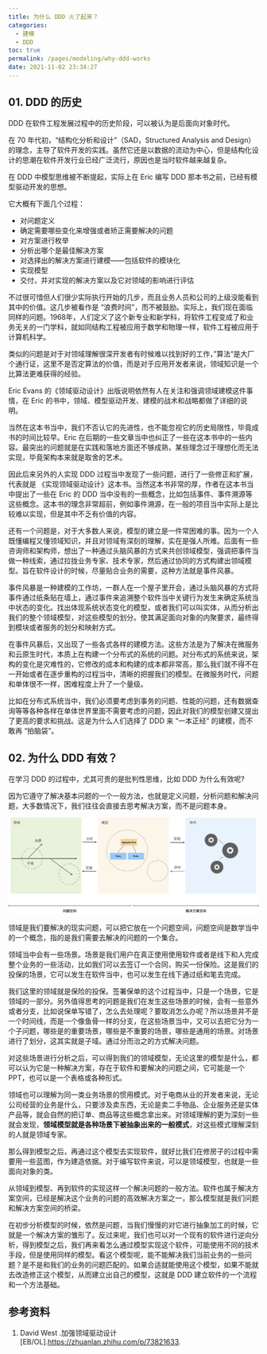 ```yaml
---
title: 为什么 DDD 火了起来？
categories: 
  - 建模
  - DDD
toc: true
permalink: /pages/modeling/why-ddd-works
date: 2021-11-02 23:34:27
---
```



## 01. DDD 的历史

DDD 在软件工程发展过程中的历史阶段，可以被认为是后面向对象时代。

在 70 年代初，“结构化分析和设计”（SAD，Structured Analysis and Design）的理念，主导了软件开发的实践。虽然它还是以数据的流动为中心，但是结构化设计的思潮在软件开发行业已经广泛流行，原因也是当时软件越来越复杂。

在 DDD 中模型思维被不断提起，实际上在 Eric 编写 DDD 那本书之前，已经有模型驱动开发的思想。

它大概有下面几个过程：

- 对问题定义
- 确定需要哪些变化来增强或者矫正需要解决的问题
- 对方案进行枚举
- 分析出哪个是最佳解决方案
- 对选择出的解决方案进行建模——包括软件的模块化
- 实现模型
- 交付，并对实现的解决方案以及它对领域的影响进行评估

不过很可惜但人们很少实际执行开始的几步，而且业务人员和公司的上级没能看到其中的价值。这几步被看作是 “浪费时间”，而不被鼓励。实际上，我们现在面临同样的问题。1968年，人们定义了这个新专业和新学科，将软件工程变成了和业务无关的一门学科，就如同结构工程被应用于数学和物理一样，软件工程被应用于计算机科学。

类似的问题是对于对领域理解很深开发者有时候难以找到好的工作，”算法“是大厂个通行证，这里不是否定算法的价值，而是对于应用开发者来说，领域知识是一个比算法更难获得的经验。

Eric Evans 的《领域驱动设计》出版说明依然有人在关注和强调领域建模这件事情，在 Eric 的书中，领域、模型驱动开发、建模的战术和战略都做了详细的说明。

当然在这本书当中，我们不否认它的先进性，也不能忽视它的历史局限性，毕竟成书的时间比较早。Eric 在后期的一些文章当中也纠正了一些在这本书中的一些内容。最突出的问题就是在实践和落地方面还不够成熟，某些理念过于理想化而无法实现，毕竟架构本来就是取舍的艺术。

因此后来另外的人实现 DDD 过程当中发现了一些问题，进行了一些修正和扩展，代表就是 《实现领域驱动设计》这本书。当然这本书非常的厚，作者在这本书当中提出了一些在 Eric 的 DDD 当中没有的一些概念，比如包括事件、事件溯源等这些概念。这本书的理念非常超前，例如事件溯源，在一般的项目当中实际上是比较难以实现，但是其中不乏有价值的内容。

还有一个问题是，对于大多数人来说，模型的建立是一件常困难的事。因为一个人既懂编程又懂领域知识，并且对领域有深刻的理解，实在是强人所难。后面有一些咨询师和架构师，想出了一种通过头脑风暴的方式来共创领域模型，强调把事件当做一种线索，通过拉拢业务专家、技术专家，然后通过协同的方式构建出领域模型。旨在软件设计的时候，尽量贴合业务的需要，这种方法就是事件风暴。

事件风暴是一种建模的工作坊，一群人在一个屋子里开会，通过头脑风暴的方式将事件通过纸条贴在墙上，通过事件来追溯整个软件当中关键行为发生来确定系统当中状态的变化。找出体现系统状态变化的模型，或者我们可以叫实体，从而分析出我们的整个领域模型，对这些模型的划分。使其满足面向对象的内聚要求，最终得到模块或者服务的划分和映射方式。

在事件风暴后，又出现了一些各式各样的建模方法。这些方法是为了解决在微服务和云原生时代，本质上在构建一个分布式的系统的问题。对分布式的系统来说，架构的变化是灾难性的，它修改的成本和构建的成本都非常高，那么我们就不得不在一开始或者在逐步重构的过程当中，清晰的把握我们的模型。在微服务时代，问题和单体很不一样，困难程度上升了一个量级。

比如在分布式系统当中，我们必须要考虑到事务的问题、性能的问题，还有数据查询等等各种各样在单体世界里面不需要考虑的问题，因此对我们的模型创建又提出了更高的要求和挑战。这是为什么人们选择了 DDD 来 “一本正经” 的建模，而不敢再 “拍脑袋”。

## 02. 为什么 DDD 有效？

在学习 DDD 的过程中，尤其可贵的是批判性思维，比如 DDD 为什么有效呢?

因为它遵守了解决基本问题的一个一般方法，也就是定义问题，分析问题和解决问题，大多数情况下，我们往往会直接去思考解决方案，而不是问题本身。

![img](./why-ddd-works/9f5fdc39f2ca5ea7cc905d48ee1e9660063c0864b3386e7abd12c35f7b340442.png)

领域是我们要解决的现实问题，可以把它放在一个问题空间，问题空间是数学当中的一个概念，指的是我们需要去解决的问题的一个集合。

领域当中会有一些场景。场景是我们用户在真正使用使用软件或者是线下和人完成整个业务的一些活动，比如我们可以去签订一个合同，购买一份保险。这是我们的投保的场景，它可以发生在软件当中，也可以发生在线下通过纸和笔去完成。

我们这里的领域就是保险的投保。签署保单的这个过程当中，只是一个场景，它是领域的一部分。另外值得思考的问题是我们在发生这些场景的时候，会有一些意外或者分支，比如说保单写错了，怎么去处理呢？要取消怎么办呢？所以场景并不是一个时间线，而是一个像鱼骨一样的分支，在这些场景当中，又可以去把它分为一个子问题，哪些是的重要场景，哪些是不重要的场景，哪些是通用的场景。对场景进行了划分，这其实就是子域。通过分而治之的方式解决问题。

对这些场景进行分析之后，可以得到我们的领域模型，无论这里的模型是什么，都可以认为它是一种解决方案，存在于软件和要解决的问题之间，它可能是一个PPT，也可以是一个表格或各种形式。

领域也可以理解为同一类业务场景的惯用模式。对于电商从业的开发者来说，无论公司经营的业务是什么，只要涉及卖东西，无论是卖二手物品、企业服务还是实体产品等，就会自然的把订单、商品等这些概念拿出来。对领域理解的更为深刻一些就会发现，**领域模型就是各种场景下被抽象出来的一般模式**，对这些模式理解深刻的人就是领域专家。

那么得到模型之后，再通过这个模型去实现软件，就好比我们在修房子的过程中需要用一些蓝图，作为建造依据。对于编写软件来说，可以是领域模型，也就是一些面向对象的类。

从领域到模型、再到软件的实现这样一个解决问题的一般方法。软件也属于解决方案空间，已经是解决这个业务的问题的高效解决方案之一，那么模型就是我们问题和解决方案空间的桥梁。

在初步分析模型的时候，依然是问题，当我们慢慢的对它进行抽象加工的时候，它就是一个解决方案的雏形了。反过来呢，我们也可以对一个现有的软件进行逆向分析，得到模型之后，我们再来看怎么通过模型实现这个软件，可能使用不同的技术手段，但是使用同样的模型。看这个模型呢，能不能解决我们当前业务的一些问题？是不是和我们的业务的问题匹配的。如果合适就能使用这个模型，如果不能就去改造修正这个模型，从而建立出自己的模型，这就是 DDD 建立软件的一个流程和一个方法基础。

## 参考资料

1. David West .加强领域驱动设计 [EB/OL].https://zhuanlan.zhihu.com/p/73821633.

